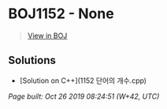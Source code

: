 # BOJ1152 - None

> [View in BOJ](https://www.acmicpc.net/problem/1152)

## Solutions
- [Solution on C++](1152 단어의 개수.cpp)


_Page built: Oct 26 2019 08:24:51 (W+42, UTC)_
